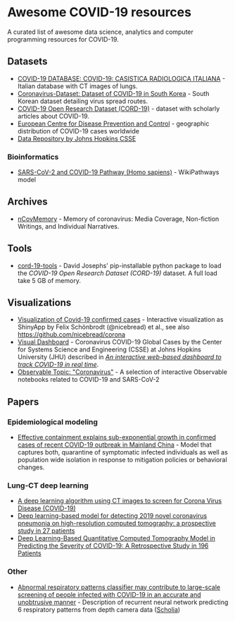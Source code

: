 # Awesome COVID-19 resources
A curated list of awesome data science, analytics and computer programming resources for COVID-19.

## Datasets 
- [COVID-19 DATABASE: COVID-19: CASISTICA RADIOLOGICA ITALIANA](https://www.sirm.org/category/senza-categoria/covid-19/) - Italian database with CT images of lungs.
- [Coronavirus-Dataset: Dataset of COVID-19 in South Korea](https://www.kaggle.com/kimjihoo/coronavirusdataset) - South Korean dataset detailing virus spread routes.
- [COVID-19 Open Research Dataset (CORD-19)](https://pages.semanticscholar.org/coronavirus-research) - dataset with scholarly articles about COVID-19.
- [European Centre for Disease Prevention and Control](https://www.ecdc.europa.eu/en/publications-data/download-todays-data-geographic-distribution-covid-19-cases-worldwide) - geographic distribution of COVID-19 cases worldwide
- [Data Repository by Johns Hopkins CSSE](https://github.com/CSSEGISandData/COVID-19)

### Bioinformatics
- [SARS-CoV-2 and COVID-19 Pathway (Homo sapiens)](https://www.wikipathways.org/index.php/Pathway:WP4846) - WikiPathways model

## Archives
- [nCovMemory](https://github.com/2019ncovmemory/nCovMemory) - Memory of coronavirus: Media Coverage, Non-fiction Writings, and Individual Narratives.

## Tools 
- [cord-19-tools](https://pypi.org/project/cord-19-tools/) - David Josephs' pip-installable python package to load the *COVID-19 Open Research Dataset (CORD-19)* dataset. A full load take 5 GB of memory.

## Visualizations

- [Visualization of Covid-19 confirmed cases](http://shinyapps.org/apps/corona/) - Interactive visualization as ShinyApp by Felix Schönbrodt (@nicebread) et al., see also https://github.com/nicebread/corona
- [Visual Dashboard](https://www.arcgis.com/apps/opsdashboard/index.html#/bda7594740fd40299423467b48e9ecf6) - Coronavirus COVID-19 Global Cases by the Center for Systems Science and Engineering (CSSE) at Johns Hopkins University (JHU) described in *[An interactive web-based dashboard to track COVID-19 in real time](https://www.thelancet.com/journals/laninf/article/PIIS1473-3099(20)30120-1/fulltext)*.
- [Observable Topic: "Coronavirus"](https://observablehq.com/collection/@observablehq/coronavirus) - A selection of interactive Observable notebooks related to COVID-19 and SARS-CoV-2

## Papers 
### Epidemiological modeling
- [Effective containment explains sub-exponential growth in confirmed cases of recent COVID-19 outbreak in Mainland China](https://arxiv.org/abs/2002.07572) - Model that captures both, quarantine of symptomatic infected individuals as well as population wide isolation in response to mitigation policies or behavioral changes.

### Lung-CT deep learning
- [A deep learning algorithm using CT images to screen for Corona Virus Disease (COVID-19)](https://www.medrxiv.org/content/10.1101/2020.02.14.20023028v3)
- [Deep learning-based model for detecting 2019 novel coronavirus pneumonia on high-resolution computed tomography: a prospective study in 27 patients](https://www.medrxiv.org/content/10.1101/2020.02.25.20021568v2)
- [Deep Learning-Based Quantitative Computed Tomography Model in Predicting the Severity of COVID-19: A Retrospective Study in 196 Patients](https://papers.ssrn.com/sol3/papers.cfm?abstract_id=3546089)

### Other 
- [Abnormal respiratory patterns classifier may contribute to large-scale screening of people infected with COVID-19 in an accurate and unobtrusive manner](https://arxiv.org/abs/2002.05534) - Description of recurrent neural network predicting 6 respiratory patterns from depth camera data ([Scholia](https://tools.wmflabs.org/scholia/Q87745200))
